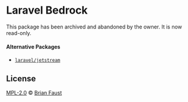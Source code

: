 # Laravel Bedrock

This package has been archived and abandoned by the owner. It is now read-only.

#### Alternative Packages

- [`laravel/jetstream`](https://github.com/laravel/jetstream)

## License

[MPL-2.0](LICENSE) © [Brian Faust](https://faust.codes/)
